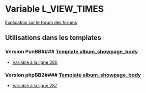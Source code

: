 # Variable L_VIEW_TIMES
[Explication sur le forum des forums](http://forum.forumactif.com/t294113-listing-des-variables#L_VIEW_TIMES)
## Utilisations dans les templates
### Version PunBB#### [Template album_showpage_body](punbb/album_showpage_body.md)
* [Variable à la ligne 280](../punbb/album_showpage_body.tpl#L280)
### Version phpBB2#### [Template album_showpage_body](subsilver/album_showpage_body.md)
* [Variable à la ligne 287](../subsilver/album_showpage_body.tpl#L287)